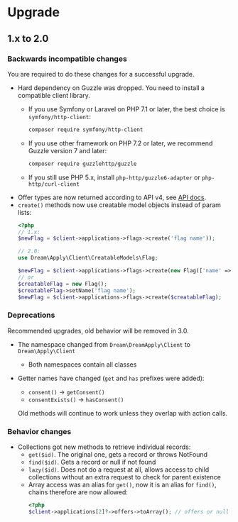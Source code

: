 # Upgrade

[api]: https://docs.dreamapply.com/doku.php?id=api:manual

## 1.x to 2.0

### Backwards incompatible changes

You are required to do these changes for a successful upgrade.

* Hard dependency on Guzzle was dropped. You need to install a compatible client library.
  * If you use Symfony or Laravel on PHP 7.1 or later, the best choice is `symfony/http-client`:
     ```bash
     composer require symfony/http-client
     ```
  
  * If you use other framework on PHP 7.2 or later, we recommend Guzzle version 7 and later:
    ```bash
    composer require guzzlehttp/guzzle
    ```
  * If you still use PHP 5.x, install `php-http/guzzle6-adapter` or `php-http/curl-client`
* Offer types are now returned according to API v4, see [API docs][api].
* `create()` methods now use creatable model objects instead of param lists:
  ```php
  <?php
  // 1.x:
  $newFlag = $client->applications->flags->create('flag name'));
  
  // 2.0:
  use Dream\Apply\Client\CreatableModels\Flag;
  
  $newFlag = $client->applications->flags->create(new Flag(['name' => 'flag name']));
  // or
  $creatableFlag = new Flag();
  $creatableFlag->setName('flag name');
  $newFlag = $client->applications->flags->create($creatableFlag);
  ```

### Deprecations

Recommended upgrades, old behavior will be removed in 3.0.

* The namespace changed from `Dream\DreamApply\Client` to `Dream\Apply\Client`
  * Both namespaces contain all classes
* Getter names have changed (`get` and `has` prefixes were added):
  * `consent()` -> `getConsent()`
  * `consentExists()` -> `hasConsent()`
  
  Old methods will continue to work unless they overlap with action calls.

### Behavior changes

* Collections got new methods to retrieve individual records:
  * `get($id)`. The original one, gets a record or throws NotFound
  * `find($id)`. Gets a record or null if not found
  * `lazy($id)`. Does not do a request at all,
    allows access to child collections without an extra request to check for parent existence
  * Array access was an alias for `get()`, now it is an alias for `find()`,
    chains therefore are now allowed:
    ```php
    <?php
    $client->applications[2]?->offers->toArray(); // offers or null
    ```
